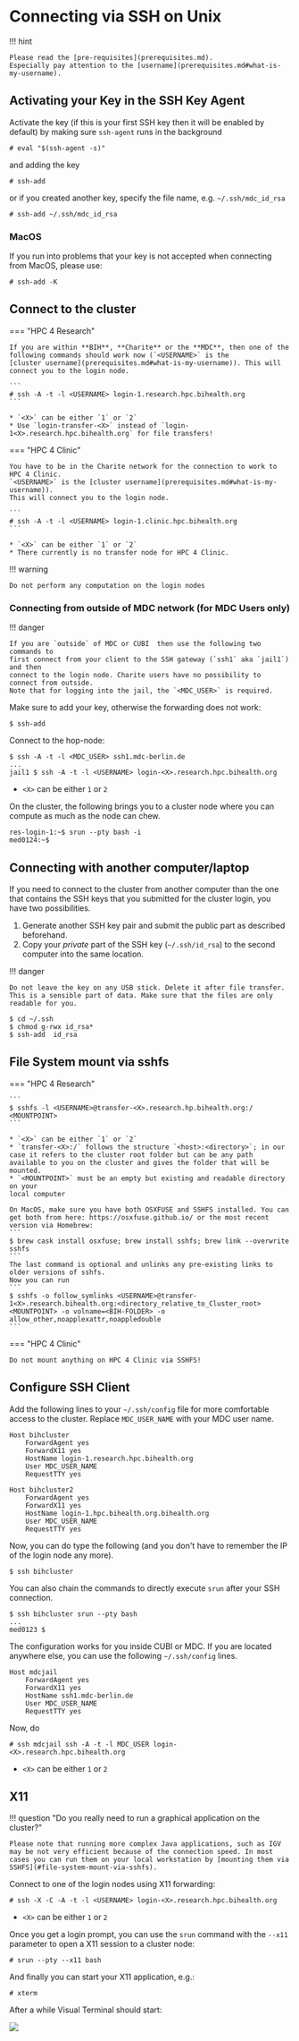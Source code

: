 # Connecting via SSH on Unix

!!! hint

    Please read the [pre-requisites](prerequisites.md).
    Especially pay attention to the [username](prerequisites.md#what-is-my-username).

## Activating your Key in the SSH Key Agent

Activate the key (if this is your first SSH key then it will be enabled by default) by making sure `ssh-agent` runs in the background

```
# eval "$(ssh-agent -s)"
```

and adding the key

```
# ssh-add
```

or if you created another key, specify the file name, e.g. `~/.ssh/mdc_id_rsa`

```
# ssh-add ~/.ssh/mdc_id_rsa
```

### MacOS

If you run into problems that your key is not accepted when connecting from MacOS,
please use:

```
# ssh-add -K
```

## Connect to the cluster

=== "HPC 4 Research"

    If you are within **BIH**, **Charite** or the **MDC**, then one of the
    following commands should work now (`<USERNAME>` is the
    [cluster username](prerequisites.md#what-is-my-username)). This will connect you to the login node.

    ```
    # ssh -A -t -l <USERNAME> login-1.research.hpc.bihealth.org
    ```

    * `<X>` can be either `1` or `2`
    * Use `login-transfer-<X>` instead of `login-1<X>.research.hpc.bihealth.org` for file transfers!

=== "HPC 4 Clinic"

    You have to be in the Charite network for the connection to work to HPC 4 Clinic.
    `<USERNAME>` is the [cluster username](prerequisites.md#what-is-my-username)).
    This will connect you to the login node.

    ```
    # ssh -A -t -l <USERNAME> login-1.clinic.hpc.bihealth.org
    ```

    * `<X>` can be either `1` or `2`
    * There currently is no transfer node for HPC 4 Clinic.


!!! warning

    Do not perform any computation on the login nodes

### Connecting from outside of MDC network (for MDC Users only)

!!! danger

    If you are `outside` of MDC or CUBI  then use the following two commands to
    first connect from your client to the SSH gateway (`ssh1` aka `jail1`) and then
    connect to the login node. Charite users have no possibility to connect from outside.
    Note that for logging into the jail, the `<MDC_USER>` is required.

Make sure to add your key, otherwise the forwarding does not work:

```
$ ssh-add
```

Connect to the hop-node:

```
$ ssh -A -t -l <MDC_USER> ssh1.mdc-berlin.de
...
jail1 $ ssh -A -t -l <USERNAME> login-<X>.research.hpc.bihealth.org
```

* `<X>` can be either `1` or `2`

On the cluster, the following brings you to a cluster node where you can
compute as much as the node can chew.

```
res-login-1:~$ srun --pty bash -i
med0124:~$
```

## Connecting with another computer/laptop

If you need to connect to the cluster from another computer than the one
that contains the SSH keys that you submitted for the cluster login, you
have two possibilities.

1. Generate another SSH key pair and submit the public part as described
   beforehand.
2. Copy your _private_ part of the SSH key (`~/.ssh/id_rsa`) to the second
   computer into the same location.

!!! danger

    Do not leave the key on any USB stick. Delete it after file transfer.
    This is a sensible part of data. Make sure that the files are only readable for you.

```
$ cd ~/.ssh
$ chmod g-rwx id_rsa*
$ ssh-add  id_rsa
```

## File System mount via sshfs

=== "HPC 4 Research"

    ```
    $ sshfs -l <USERNAME>@transfer-<X>.research.hp.bihealth.org:/ <MOUNTPOINT>
    ```

    * `<X>` can be either `1` or `2`
    * `transfer-<X>:/` follows the structure `<host>:<directory>`; in our case it refers to the cluster root folder but can be any path available to you on the cluster and gives the folder that will be mounted.
    * `<MOUNTPOINT>` must be an empty but existing and readable directory on your
    local computer

    On MacOS, make sure you have both OSXFUSE and SSHFS installed. You can get both from here: https://osxfuse.github.io/ or the most recent version via Homebrew:
    ```
    $ brew cask install osxfuse; brew install sshfs; brew link --overwrite sshfs
    ```
    The last command is optional and unlinks any pre-existing links to older versions of sshfs.
    Now you can run
    ```
    $ sshfs -o follow_symlinks <USERNAME>@transfer-1<X>.research.bihealth.org:<directory_relative_to_Cluster_root> <MOUNTPOINT> -o volname=<BIH-FOLDER> -o allow_other,noapplexattr,noappledouble
    ```

=== "HPC 4 Clinic"

    Do not mount anything on HPC 4 Clinic via SSHFS!

## Configure SSH Client

Add the following lines to your `~/.ssh/config` file for more comfortable access to the cluster.
Replace `MDC_USER_NAME` with your MDC user name.

```
Host bihcluster
    ForwardAgent yes
    ForwardX11 yes
    HostName login-1.research.hpc.bihealth.org
    User MDC_USER_NAME
    RequestTTY yes

Host bihcluster2
    ForwardAgent yes
    ForwardX11 yes
    HostName login-1.hpc.bihealth.org.bihealth.org
    User MDC_USER_NAME
    RequestTTY yes
```

Now, you can do type the following (and you don't have to remember the IP of the login node any more).

```
$ ssh bihcluster
```

You can also chain the commands to directly execute `srun` after your SSH connection.

```
$ ssh bihcluster srun --pty bash
...
med0123 $
```

The configuration works for you inside CUBI or MDC.
If you are located anywhere else, you can use the following `~/.ssh/config` lines.

```
Host mdcjail
    ForwardAgent yes
    ForwardX11 yes
    HostName ssh1.mdc-berlin.de
    User MDC_USER_NAME
    RequestTTY yes
```

Now, do

```
# ssh mdcjail ssh -A -t -l MDC_USER login-<X>.research.hpc.bihealth.org
```

* `<X>` can be either `1` or `2`

## X11

!!! question "Do you really need to run a graphical application on the cluster?"

    Please note that running more complex Java applications, such as IGV may be not very efficient because of the connection speed. In most cases you can run them on your local workstation by [mounting them via SSHFS](#file-system-mount-via-sshfs).

Connect to one of the login nodes using X11 forwarding:

```
# ssh -X -C -A -t -l <USERNAME> login-<X>.research.hpc.bihealth.org
```

* `<X>` can be either `1` or `2`

Once you get a login prompt, you can use the `srun` command with the `--x11` parameter to open a X11 session to a cluster node:

```
# srun --pty --x11 bash
```

And finally you can start your X11 application, e.g.:
```
# xterm
```

After a while Visual Terminal should start:

![](figures/xterm_linux.png)
